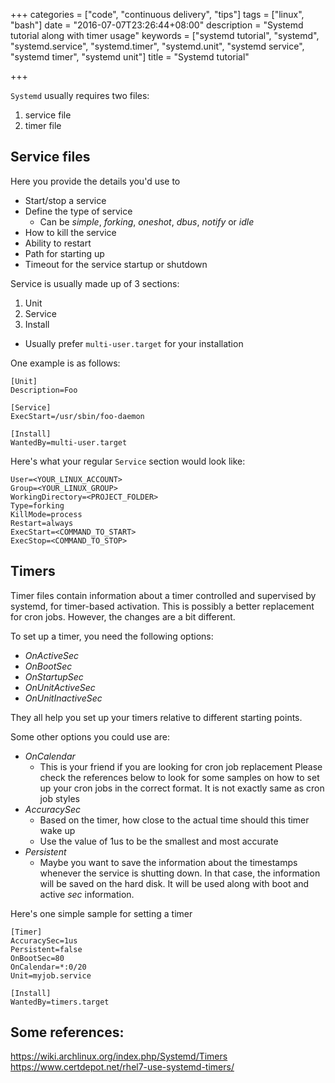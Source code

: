 +++
categories = ["code", "continuous delivery", "tips"]
tags = ["linux", "bash"]
date = "2016-07-07T23:26:44+08:00"
description = "Systemd tutorial along with timer usage"
keywords = ["systemd tutorial", "systemd", "systemd.service", "systemd.timer", "systemd.unit", "systemd service", "systemd timer", "systemd unit"]
title = "Systemd tutorial"

+++


`Systemd` usually requires two files:

1. service file
2. timer file

## Service files

Here you provide the details you'd use to 

- Start/stop a service
- Define the type of service
  * Can be _simple_, _forking_, _oneshot_, _dbus_, _notify_ or _idle_
- How to kill the service
- Ability to restart
- Path for starting up
- Timeout for the service startup or shutdown

Service is usually made up of 3 sections:

1. Unit
2. Service
3. Install
  - Usually prefer `multi-user.target` for your installation

One example is as follows:

```
[Unit]
Description=Foo

[Service]
ExecStart=/usr/sbin/foo-daemon

[Install]
WantedBy=multi-user.target
```


Here's what your regular `Service` section would look like:

```
User=<YOUR_LINUX_ACCOUNT>
Group=<YOUR_LINUX_GROUP>
WorkingDirectory=<PROJECT_FOLDER>
Type=forking
KillMode=process
Restart=always
ExecStart=<COMMAND_TO_START>
ExecStop=<COMMAND_TO_STOP>
```

## Timers

Timer files contain information about a timer controlled and 
supervised by systemd, for timer-based activation.
This is possibly a better replacement for cron jobs.
However, the changes are a bit different. 

To set up a timer, you need the following options:

- _OnActiveSec_
- _OnBootSec_
- _OnStartupSec_
- _OnUnitActiveSec_
- _OnUnitInactiveSec_

They all help you set up your timers relative to different starting points.

Some other options you could use are:

- _OnCalendar_
  * This is your friend if you are looking for cron job replacement
  Please check the references below to look for some samples on how to set up
  your cron jobs in the correct format. It is not exactly same as cron job styles
- _AccuracySec_
  * Based on the timer, how close to the actual time should this timer wake up
  * Use the value of 1us to be the smallest and most accurate
- _Persistent_
  * Maybe you want to save the information about the timestamps whenever
  the service is shutting down. In that case, the information will be saved 
  on the hard disk. It will be used along with boot and active _sec_ information.

Here's one simple sample for setting a timer

```
[Timer]
AccuracySec=1us
Persistent=false
OnBootSec=80
OnCalendar=*:0/20
Unit=myjob.service

[Install]
WantedBy=timers.target
```


## Some references:

https://wiki.archlinux.org/index.php/Systemd/Timers
https://www.certdepot.net/rhel7-use-systemd-timers/
